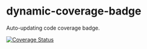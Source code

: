# dynamic-coverage-badge
Auto-updating code coverage badge.

[![Coverage Status](https://img.shields.io/badge/coverage-86%25-brightgreen)](https://img.shields.io/badge/coverage-86%25-brightgreen)
